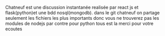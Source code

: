 Chatneuf est une discussion instantanée realisée par react js et flask(python)et une bdd nosql(mongodb).
dans le git chatneuf on partage seulement les fichiers les plus importants donc vous ne trouverez pas les modules de nodejs 
par contre pour python tous est la 
merci pour votre ecoutes 
